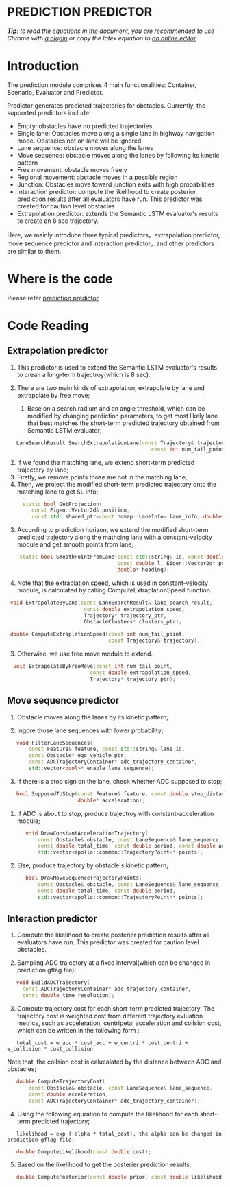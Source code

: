 # PREDICTION PREDICTOR

_**Tip**: to read the equations in the document, you are recommended to use Chrome with [a plugin](https://chrome.google.com/webstore/detail/tex-all-the-things/cbimabofgmfdkicghcadidpemeenbffn) or copy the latex equation to [an online editor](http://www.hostmath.com/)_

# Introduction

The prediction module comprises 4 main functionalities: Container, Scenario, Evaluator and Predictor. 

Predictor generates predicted trajectories for obstacles. Currently, the supported predictors include:

- Empty: obstacles have no predicted trajectories
- Single lane: Obstacles move along a single lane in highway navigation mode. Obstacles not on lane will be ignored.
- Lane sequence: obstacle moves along the lanes
- Move sequence: obstacle moves along the lanes by following its kinetic pattern
- Free movement: obstacle moves freely
- Regional movement: obstacle moves in a possible region
- Junction: Obstacles move toward junction exits with high probabilities
- Interaction predictor: compute the likelihood to create posterior prediction results after all evaluators have run. This predictor was created for caution level obstacles
- Extrapolation predictor: extends the Semantic LSTM evaluator's results to create an 8 sec trajectory.

Here, we mainly introduce three typical predictors，extrapolation predictor, move sequence predictor and interaction predictor，and other predictors are similar to them.  

# Where is the code

Please refer [prediction predictor](https://github.com/ApolloAuto/apollo/modules/prediction/predictor)

# Code Reading

## Extrapolation predictor
1. This predictor is used to extend the Semantic LSTM evaluator's results to crean a long-term trajectroy(which is 8 sec).

2. There are two main kinds of extrapolation, extrapolate by lane and extrapolate by free move;
     1. Base on a search radium and an angle threshold, which can be modified by changing perdiction parameters, to get most likely lane that best matches the short-term predicted trajectory obtained from Semantic LSTM evaluator;
 ```cpp
    LaneSearchResult SearchExtrapolationLane(const Trajectory& trajectory,
                                                const int num_tail_point);
 ```
 2. If we found the matching lane, we extend short-term predicted trajectory by lane;
  1. Firstly, we remove points those are not in the matching lane;
  2. Then, we project the modified short-term predicted trajectory onto the matching lane to get SL info;
   ```cpp
        static bool GetProjection(
           const Eigen::Vector2d& position,
           const std::shared_ptr<const hdmap::LaneInfo> lane_info, double* s,double* l);
   ```
  3. According to prediction horizon, we extend the modified short-term predicted trajectory along the mathcing lane with a  constant-velocity module and get smooth points from lane;
   ```cpp
       static bool SmoothPointFromLane(const std::string& id, const double s,
                                       const double l, Eigen::Vector2d* point,
                                       double* heading);
   ```
  4. Note that the extraplation speed, which is used in constant-velocity module, is calculated by calling ComputeExtraplationSpeed function.
   ```cpp 
    void ExtrapolateByLane(const LaneSearchResult& lane_search_result,
                            const double extrapolation_speed,
                            Trajectory* trajectory_ptr,
                            ObstacleClusters* clusters_ptr);
   ```
   ```cpp 
    double ComputeExtraplationSpeed(const int num_tail_point,
                                    const Trajectory& trajectory);                    
   ```
 3. Otherwise, we use free move module to extend.
  ```cpp
    void ExtrapolateByFreeMove(const int num_tail_point,
                             const double extrapolation_speed,
                             Trajectory* trajectory_ptr);
  ```
## Move sequence predictor
1. Obstacle moves along the lanes by its kinetic pattern;

2. Ingore those lane sequences with lower probability;
 ```cpp  
    void FilterLaneSequences(
        const Feature& feature, const std::string& lane_id,
        const Obstacle* ego_vehicle_ptr,
        const ADCTrajectoryContainer* adc_trajectory_container,
        std::vector<bool>* enable_lane_sequence);  
 ```
3. If there is a stop sign on the lane, check whether ADC supposed to stop;
 ```cpp 
    bool SupposedToStop(const Feature& feature, const double stop_distance,
                        double* acceleration); 
 ```
 1. If ADC is about to stop, produce trajectroy with constant-acceleration module;
  ```cpp
        void DrawConstantAccelerationTrajectory(
            const Obstacle& obstacle, const LaneSequence& lane_sequence,
            const double total_time, const double period, const double acceleration,
            std::vector<apollo::common::TrajectoryPoint>* points);
  ```
 2. Else, produce trajectory by obstacle's kinetic pattern;
  ```cpp
        bool DrawMoveSequenceTrajectoryPoints(
            const Obstacle& obstacle, const LaneSequence& lane_sequence,
            const double total_time, const double period,
            std::vector<apollo::common::TrajectoryPoint>* points);  
  ```
## Interaction predictor
1. Compute the likelihood to create posterier prediction results after all evaluators have run. This predictor was created for caution level obstacles.

2. Sampling ADC trajectory at a fixed interval(which can be changed in prediction gflag file);
 ```cpp
    void BuildADCTrajectory(
      const ADCTrajectoryContainer* adc_trajectory_container,
      const double time_resolution);
 ```
3. Compute trajectory cost for each short-term predicted trajectory. The trajectory cost is weighted cost from different trajectory evluation metrics, such as acceleration, centripetal acceleration and collsion cost, which can be written in the following form : 
 ```
    total_cost = w_acc * cost_acc + w_centri * cost_centri + w_collision * cost_collision
 ```
Note that, the collsion cost is calucalated by the distance between ADC and obstacles;
 ```cpp
    double ComputeTrajectoryCost(
        const Obstacle& obstacle, const LaneSequence& lane_sequence,
        const double acceleration,
        const ADCTrajectoryContainer* adc_trajectory_container);
 ```
4. Using the following equration to compute the likelihood for each short-term predicted trajectory;

 ```
    likelihood = exp (-alpha * total_cost), the alpha can be changed in prediction gflag file;
 ```
 ```cpp
    double ComputeLikelihood(const double cost);
 ```
5. Based on the likelihood to get the posterier prediction results;
 ```cpp
    double ComputePosterior(const double prior, const double likelihood);
 ```

